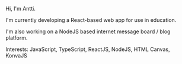 Hi, I'm Antti.

I'm currently developing a React-based web app for use in education. 

I'm also working on a NodeJS based internet message board / blog platform. 

Interests: JavaScript, TypeScript, ReactJS, NodeJS, HTML Canvas, KonvaJS

